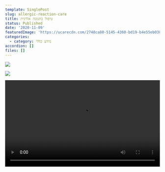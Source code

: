 ```yaml
---
template: SinglePost
slug: allergic-reaction-care
title: טיפול בתגובה אלרגית
status: Published
date: '2020-11-09'
featuredImage: 'https://ucarecdn.com/2748ca80-5145-4360-bd19-b4e55eb0381b/'
categories:
  - category: מידע כללי
accordion: []
files: []
---
```

![](https://ucarecdn.com/3f6d3f6c-0aa7-43d0-b9df-23dcbd7b480b/)

![](https://ucarecdn.com/fb8bca54-e86e-4921-89c7-208c6e546637/)

<div style="padding-bottom: 56.25%; position: relative; height: 0; overflow: hidden;">
  <video style="width:100%; height:100%; top:0; position: absolute; right: 0;" src="/images/סרטון הזרקה.mp4" controls controlslist="nodownload"></video>
</div>
